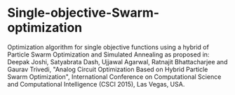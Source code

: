 # Single-objective-Swarm-optimization
Optimization algorithm for single objective functions using a hybrid of Particle Swarm Optimization and Simulated Annealing as proposed in: Deepak Joshi, Satyabrata Dash, Ujjawal Agarwal, Ratnajit Bhattacharjee and Gaurav Trivedi, "Analog Circuit Optimization Based on Hybrid Particle Swarm Optimization", International Conference on Computational Science and Computational Intelligence (CSCI 2015), Las Vegas, USA.
